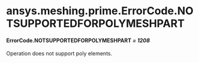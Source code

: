 <a id="ansys-meshing-prime-errorcode-notsupportedforpolymeshpart"></a>

# ansys.meshing.prime.ErrorCode.NOTSUPPORTEDFORPOLYMESHPART

<a id="ansys.meshing.prime.ErrorCode.NOTSUPPORTEDFORPOLYMESHPART"></a>

#### ErrorCode.NOTSUPPORTEDFORPOLYMESHPART *= 1208*

Operation does not support poly elements.

<!-- !! processed by numpydoc !! -->
